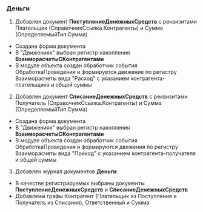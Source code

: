 ### Деньги

1. Добавлен документ **ПоступлениеДенежныхСредств** c реквизитами Плательщик (СправочникСсылка.Контрагенты) и Сумма (ОпределяемыйТип.Сумма)
  * Создана форма документа
  * В "Движениях" выбран регистр накопления **ВзаиморасчетыСКонтрагентами**
  * В модуле объекта создан обработчик события ОбработкаПроведения и формируется движение по регистру Взаиморасчеты вида "Расход" с указанием контрагента-плательщика и общей суммы

2. Добавлен документ **СписаниеДенежныхСредств** с реквизитами Получатель (СправочникСсылка.Контрагенты) и Сумма (ОпределяемыйТип.Сумма)
  * Создана форма документа
  * В "Движениях" выбран регистр накопления **ВзаиморасчетыСКонтрагентами**
  * В модуле объекта создан обработчик события ОбработкаПроведения и формируются движения по регистру Взаиморасчеты вида "Приход" с указанием контрагента-получателя и общей суммы

3. Добавлен журнал документов **Деньги**:
  * В качестве регистрируемых выбраны документы **ПоступлениеДенежныхСредств** и **СписаниеДенежныхСредств**
  * Добавлены графы Контрагент (Плательщик из Поступления и Получатель из Списания), Ответственный и Сумма
